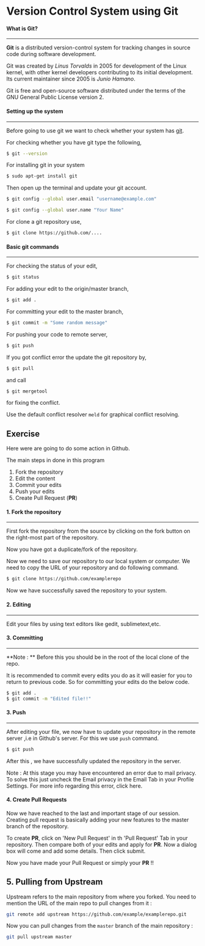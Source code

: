 # Version Control System using Git

#### What is Git?

-----

**Git** is  a distributed version-control system for tracking changes in source code during software development. 

Git was created by _Linus Torvalds_ in 2005 for development of the Linux kernel, with other kernel developers contributing to its initial development. Its current maintainer since 2005 is _Junio Hamano_. 

Git is free and open-source software distributed under the terms of the GNU General Public License version 2.



#### Setting up the system

------

Before going to use git we want  to check whether your system has [git](https://git-scm.com/).

For checking whether you have git type the following,

```bash
$ git --version
```

For installing git in your system

```bash
$ sudo apt-get install git
```

Then open up the terminal and update your git account.

```bash
$ git config --global user.email "username@example.com"

$ git config --global user.name "Your Name"
```

For clone a git repository use,

```bash
$ git clone https://github.com/....
```

#### Basic git commands

------

For checking the status of your edit,

```bash
$ git status
```



For adding your edit to the origin/master branch,

```bash
$ git add .
```



For committing your edit to the master branch,

```bash
$ git commit -m "Some random message"
```



For pushing your code to remote server,

```bash
$ git push
```



If you got conflict error the update the git repository by,

```bash
$ git pull
```

and call 

```bash
$ git mergetool
```

for fixing the conflict.

Use the default conflict resolver ``meld`` for graphical conflict resolving.

## Exercise

Here were are going to do some action in Github.

The main steps in done in this program

1. Fork the repository
2. Edit the content
3. Commit your edits
4. Push your edits
5. Create Pull Request (**PR**)

#### 1. Fork the repository

------

First fork the repository from the source  by clicking on the fork button on the right-most part of the repository.

Now you have got a duplicate/fork of the repository.

Now we need to save our repository to our local system or computer. We need to copy the URL of your repository and do following command.

```bash
$ git clone https://github.com/examplerepo
```

Now we have successfully saved the repository to your system.

#### 2. Editing

------

Edit your files by using text editors like gedit, sublimetext,etc.

#### 3. Committing

----

**Note : ** Before this you should be in the root of the local clone of the repo.

It is recommended to commit every edits you do as it will easier for you to return to previous code. So for committing your edits do the below code.

```bash
$ git add .
$ git commit -m "Edited file!!"
```

#### 3. Push

------

After editing your file, we now have to update your repository in the remote server ,i.e in Github's server. For this we use ``push`` command.

```bash
$ git push
```

After this , we have successfully updated the repository in the server.

Note : At this stage you may have encountered an error due to mail privacy. To solve this just uncheck the Email privacy in the Email Tab in your Profile Settings. For more info regarding this error, click here.

#### 4. Create Pull Requests

Now we have reached to the last and important stage of our session. Creating  pull request is basically adding your new features to the master branch of the repository.

To create **PR**, click on 'New Pull Request' in th 'Pull Request' Tab in your repository. Then compare both of your edits and apply for **PR**. Now a dialog box will come and add some details. Then click submit.

Now you have made your Pull Request or simply your **PR** !!

## 5. Pulling from Upstream

Upstream refers to the main repository from where you forked. You need to mention the URL of the main repo to pull changes from it :

```bash
git remote add upstream https://github.com/example/examplerepo.git
```

Now you can pull changes from the `master` branch of the main repository :
```bash
git pull upstream master
```
